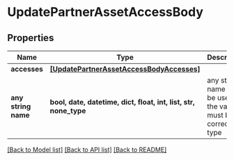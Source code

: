 # UpdatePartnerAssetAccessBody


## Properties
Name | Type | Description | Notes
------------ | ------------- | ------------- | -------------
**accesses** | [**[UpdatePartnerAssetAccessBodyAccesses]**](UpdatePartnerAssetAccessBodyAccesses.md) |  | 
**any string name** | **bool, date, datetime, dict, float, int, list, str, none_type** | any string name can be used but the value must be the correct type | [optional]

[[Back to Model list]](../README.md#documentation-for-models) [[Back to API list]](../README.md#documentation-for-api-endpoints) [[Back to README]](../README.md)


